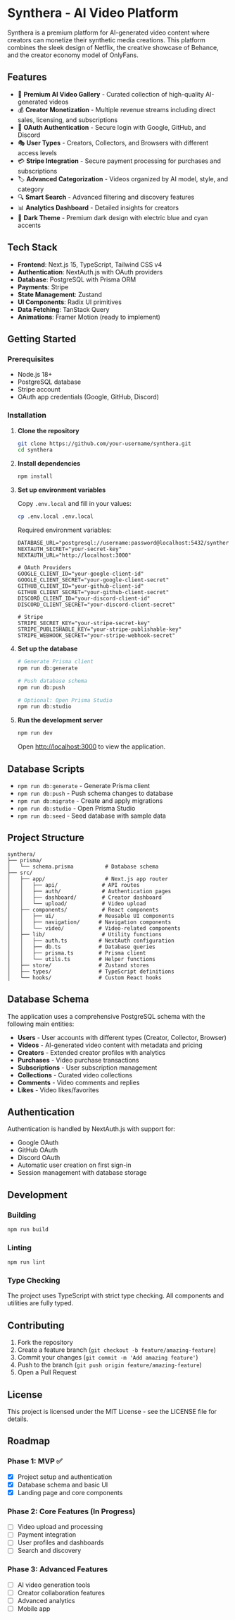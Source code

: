 # Synthera - AI Video Platform

Synthera is a premium platform for AI-generated video content where creators can monetize their synthetic media creations. This platform combines the sleek design of Netflix, the creative showcase of Behance, and the creator economy model of OnlyFans.

## Features

- 🎨 **Premium AI Video Gallery** - Curated collection of high-quality AI-generated videos
- 💰 **Creator Monetization** - Multiple revenue streams including direct sales, licensing, and subscriptions
- 🔐 **OAuth Authentication** - Secure login with Google, GitHub, and Discord
- 🎭 **User Types** - Creators, Collectors, and Browsers with different access levels
- 💳 **Stripe Integration** - Secure payment processing for purchases and subscriptions
- 🏷️ **Advanced Categorization** - Videos organized by AI model, style, and category
- 🔍 **Smart Search** - Advanced filtering and discovery features
- 📊 **Analytics Dashboard** - Detailed insights for creators
- 🌙 **Dark Theme** - Premium dark design with electric blue and cyan accents

## Tech Stack

- **Frontend**: Next.js 15, TypeScript, Tailwind CSS v4
- **Authentication**: NextAuth.js with OAuth providers
- **Database**: PostgreSQL with Prisma ORM
- **Payments**: Stripe
- **State Management**: Zustand
- **UI Components**: Radix UI primitives
- **Data Fetching**: TanStack Query
- **Animations**: Framer Motion (ready to implement)

## Getting Started

### Prerequisites

- Node.js 18+ 
- PostgreSQL database
- Stripe account
- OAuth app credentials (Google, GitHub, Discord)

### Installation

1. **Clone the repository**
   ```bash
   git clone https://github.com/your-username/synthera.git
   cd synthera
   ```

2. **Install dependencies**
   ```bash
   npm install
   ```

3. **Set up environment variables**
   
   Copy `.env.local` and fill in your values:
   ```bash
   cp .env.local .env.local
   ```

   Required environment variables:
   ```env
   DATABASE_URL="postgresql://username:password@localhost:5432/synthera"
   NEXTAUTH_SECRET="your-secret-key"
   NEXTAUTH_URL="http://localhost:3000"
   
   # OAuth Providers
   GOOGLE_CLIENT_ID="your-google-client-id"
   GOOGLE_CLIENT_SECRET="your-google-client-secret"
   GITHUB_CLIENT_ID="your-github-client-id"
   GITHUB_CLIENT_SECRET="your-github-client-secret"
   DISCORD_CLIENT_ID="your-discord-client-id"
   DISCORD_CLIENT_SECRET="your-discord-client-secret"
   
   # Stripe
   STRIPE_SECRET_KEY="your-stripe-secret-key"
   STRIPE_PUBLISHABLE_KEY="your-stripe-publishable-key"
   STRIPE_WEBHOOK_SECRET="your-stripe-webhook-secret"
   ```

4. **Set up the database**
   ```bash
   # Generate Prisma client
   npm run db:generate
   
   # Push database schema
   npm run db:push
   
   # Optional: Open Prisma Studio
   npm run db:studio
   ```

5. **Run the development server**
   ```bash
   npm run dev
   ```

   Open [http://localhost:3000](http://localhost:3000) to view the application.

## Database Scripts

- `npm run db:generate` - Generate Prisma client
- `npm run db:push` - Push schema changes to database
- `npm run db:migrate` - Create and apply migrations
- `npm run db:studio` - Open Prisma Studio
- `npm run db:seed` - Seed database with sample data

## Project Structure

```
synthera/
├── prisma/
│   └── schema.prisma          # Database schema
├── src/
│   ├── app/                   # Next.js app router
│   │   ├── api/              # API routes
│   │   ├── auth/             # Authentication pages
│   │   ├── dashboard/        # Creator dashboard
│   │   └── upload/           # Video upload
│   ├── components/           # React components
│   │   ├── ui/              # Reusable UI components
│   │   ├── navigation/      # Navigation components
│   │   └── video/           # Video-related components
│   ├── lib/                  # Utility functions
│   │   ├── auth.ts          # NextAuth configuration
│   │   ├── db.ts            # Database queries
│   │   ├── prisma.ts        # Prisma client
│   │   └── utils.ts         # Helper functions
│   ├── store/               # Zustand stores
│   ├── types/               # TypeScript definitions
│   └── hooks/               # Custom React hooks
```

## Database Schema

The application uses a comprehensive PostgreSQL schema with the following main entities:

- **Users** - User accounts with different types (Creator, Collector, Browser)
- **Videos** - AI-generated video content with metadata and pricing
- **Creators** - Extended creator profiles with analytics
- **Purchases** - Video purchase transactions
- **Subscriptions** - User subscription management
- **Collections** - Curated video collections
- **Comments** - Video comments and replies
- **Likes** - Video likes/favorites

## Authentication

Authentication is handled by NextAuth.js with support for:

- Google OAuth
- GitHub OAuth  
- Discord OAuth
- Automatic user creation on first sign-in
- Session management with database storage

## Development

### Building

```bash
npm run build
```

### Linting

```bash
npm run lint
```

### Type Checking

The project uses TypeScript with strict type checking. All components and utilities are fully typed.

## Contributing

1. Fork the repository
2. Create a feature branch (`git checkout -b feature/amazing-feature`)
3. Commit your changes (`git commit -m 'Add amazing feature'`)
4. Push to the branch (`git push origin feature/amazing-feature`)
5. Open a Pull Request

## License

This project is licensed under the MIT License - see the LICENSE file for details.

## Roadmap

### Phase 1: MVP ✅
- [x] Project setup and authentication
- [x] Database schema and basic UI
- [x] Landing page and core components

### Phase 2: Core Features (In Progress)
- [ ] Video upload and processing
- [ ] Payment integration
- [ ] User profiles and dashboards
- [ ] Search and discovery

### Phase 3: Advanced Features
- [ ] AI video generation tools
- [ ] Creator collaboration features
- [ ] Advanced analytics
- [ ] Mobile app